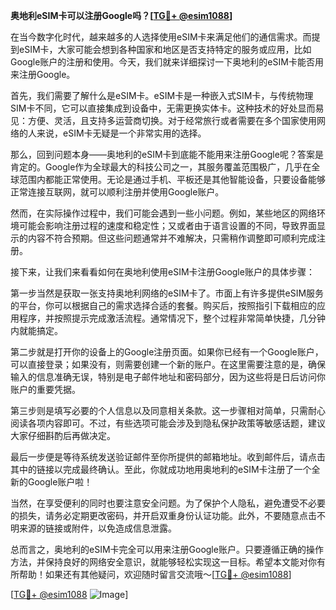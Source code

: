 **奥地利eSIM卡可以注册Google吗？[[TG💪+ @esim1088](https://t.me/s/esim1088)]**

在当今数字化时代，越来越多的人选择使用eSIM卡来满足他们的通信需求。而提到eSIM卡，大家可能会想到各种国家和地区是否支持特定的服务或应用，比如Google账户的注册和使用。今天，我们就来详细探讨一下奥地利的eSIM卡能否用来注册Google。

首先，我们需要了解什么是eSIM卡。eSIM卡是一种嵌入式SIM卡，与传统物理SIM卡不同，它可以直接集成到设备中，无需更换实体卡。这种技术的好处显而易见：方便、灵活，且支持多运营商切换。对于经常旅行或者需要在多个国家使用网络的人来说，eSIM卡无疑是一个非常实用的选择。

那么，回到问题本身——奥地利的eSIM卡到底能不能用来注册Google呢？答案是肯定的。Google作为全球最大的科技公司之一，其服务覆盖范围极广，几乎在全球范围内都能正常使用。无论是通过手机、平板还是其他智能设备，只要设备能够正常连接互联网，就可以顺利注册并使用Google账户。

然而，在实际操作过程中，我们可能会遇到一些小问题。例如，某些地区的网络环境可能会影响注册过程的速度和稳定性；又或者由于语言设置的不同，导致界面显示的内容不符合预期。但这些问题通常并不难解决，只需稍作调整即可顺利完成注册。

接下来，让我们来看看如何在奥地利使用eSIM卡注册Google账户的具体步骤：

第一步当然是获取一张支持奥地利网络的eSIM卡了。市面上有许多提供eSIM服务的平台，你可以根据自己的需求选择合适的套餐。购买后，按照指引下载相应的应用程序，并按照提示完成激活流程。通常情况下，整个过程非常简单快捷，几分钟内就能搞定。

第二步就是打开你的设备上的Google注册页面。如果你已经有一个Google账户，可以直接登录；如果没有，则需要创建一个新的账户。在这里需要注意的是，确保输入的信息准确无误，特别是电子邮件地址和密码部分，因为这些将是日后访问你账户的重要凭据。

第三步则是填写必要的个人信息以及同意相关条款。这一步骤相对简单，只需耐心阅读各项内容即可。不过，有些选项可能会涉及到隐私保护政策等敏感话题，建议大家仔细斟酌后再做决定。

最后一步便是等待系统发送验证邮件至你所提供的邮箱地址。收到邮件后，请点击其中的链接以完成最终确认。至此，你就成功地用奥地利的eSIM卡注册了一个全新的Google账户啦！

当然，在享受便利的同时也要注意安全问题。为了保护个人隐私，避免遭受不必要的损失，请务必定期更改密码，并开启双重身份认证功能。此外，不要随意点击不明来源的链接或附件，以免造成信息泄露。

总而言之，奥地利的eSIM卡完全可以用来注册Google账户。只要遵循正确的操作方法，并保持良好的网络安全意识，就能够轻松实现这一目标。希望本文能对你有所帮助！如果还有其他疑问，欢迎随时留言交流哦～[[TG💪+ @esim1088](https://t.me/s/esim1088)]

[[TG💪+ @esim1088](https://t.me/s/esim1088) ![Image](https://i.postimg.cc/4NQfJmqS/Snipaste-2025-05-13-00-14-12.png)]